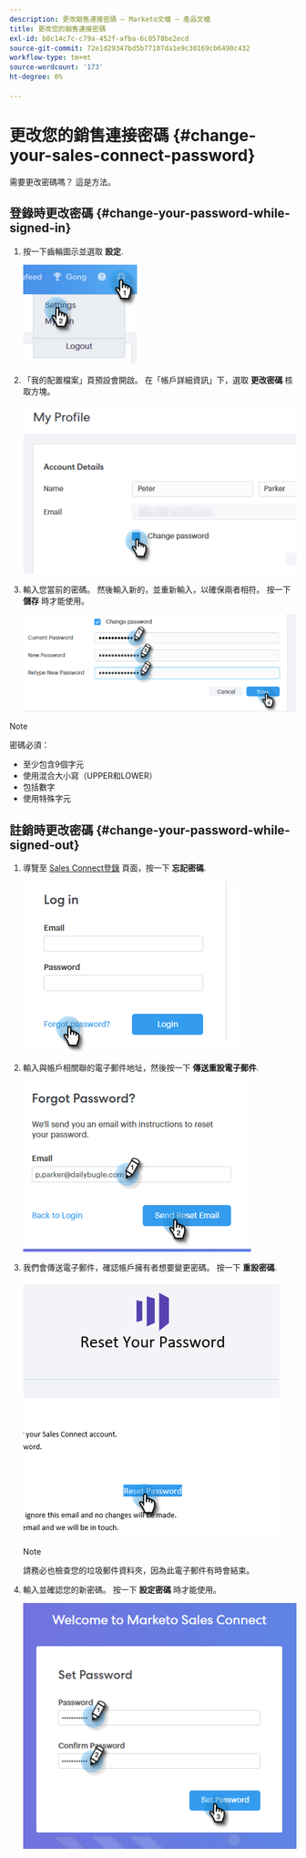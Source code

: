 ```yaml
---
description: 更改銷售連接密碼 — Marketo文檔 — 產品文檔
title: 更改您的銷售連接密碼
exl-id: b8c14c7c-c79a-452f-afba-6c8578be2ecd
source-git-commit: 72e1d29347bd5b77107da1e9c30169cb6490c432
workflow-type: tm+mt
source-wordcount: '173'
ht-degree: 0%

---
```


# 更改您的銷售連接密碼 {#change-your-sales-connect-password}

需要更改密碼嗎？ 這是方法。

## 登錄時更改密碼 {#change-your-password-while-signed-in}

1. 按一下齒輪圖示並選取 **設定**.

   ![](assets/change-your-sales-connect-password-1.png)

1. 「我的配置檔案」頁預設會開啟。 在「帳戶詳細資訊」下，選取 **更改密碼** 核取方塊。

   ![](assets/change-your-sales-connect-password-2.png)

1. 輸入您當前的密碼。 然後輸入新的，並重新輸入，以確保兩者相符。 按一下 **儲存** 時才能使用。

   ![](assets/change-your-sales-connect-password-3.png)

>[!NOTE]
>
>密碼必須：
>
>* 至少包含9個字元
>* 使用混合大小寫（UPPER和LOWER）
>* 包括數字
>* 使用特殊字元


## 註銷時更改密碼 {#change-your-password-while-signed-out}

1. 導覽至 [Sales Connect登錄](https://toutapp.com/login) 頁面，按一下 **忘記密碼**.

   ![](assets/change-your-sales-connect-password-4.png)

1. 輸入與帳戶相關聯的電子郵件地址，然後按一下 **傳送重設電子郵件**.

   ![](assets/change-your-sales-connect-password-5.png)

1. 我們會傳送電子郵件，確認帳戶擁有者想要變更密碼。 按一下 **重設密碼**.

   ![](assets/change-your-sales-connect-password-6.png)

   >[!NOTE]
   >
   >請務必也檢查您的垃圾郵件資料夾，因為此電子郵件有時會結束。

1. 輸入並確認您的新密碼。 按一下 **設定密碼** 時才能使用。

   ![](assets/change-your-sales-connect-password-7.png)
